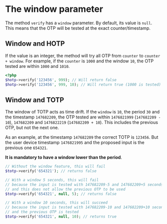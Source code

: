 # The window parameter

The method `verify` has a `window` parameter. By default, its value is `null`. This means that the OTP will be tested at the exact counter/timestamp.

## Window and HOTP

If the value is an integer, the method will try all OTP from `counter` to `counter + window`.
For example, if the `counter` is `1000` and the window `10`, the OTP tested are within `1000` and `1010`.

```php
<?php
$hotp->verify('123456', 999); // Will return false
$hotp->verify('123456', 999, 10); // Will return true (1000 is tested)
```

## Window and TOTP

The window of TOTP acts as time drift.
If the `window` is `10`, the period `30` and the timestamp `147682209`,
the OTP tested are within `1476821999` (`147682209 - 10`), `147682209` and `1476822219` (`147682209 + 10`).
This includes the previous OTP, but not the next one.

As an example, at the timestamp `147682209` the correct TOTP is `123456`.
But the user device timestamp `1476821995` and the proposed input is the previous one `654321`.

**It is mandatory to have a window lower than the period**.

```php
// Without the window feature, this will fail
$totp->verify('654321'); // returns false

// With a window 5 seconds, this will fail
// because the input is tested with 147682209-5 and 147682209+5 seconds.
// and this does not allow the previous OTP to be used 
$totp->verify('654321', null, 5); // returns false

// With a window 10 seconds, this will succeed
// because the input is tested with 147682209-10 and 147682209+10 seconds.
// and the previous OTP is tested
$totp->verify('654321', null, 10); // returns true
```

